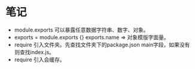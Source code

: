 # 笔记

- module.exports 可以暴露任意数据字符串、数字、对象。
- exports = module.exports {} exports.name => 对象模版字面量。
- require 引入文件夹。先查找文件夹下的package.json main字段，如果没有则查找index.js。
- require 引入会缓存。

